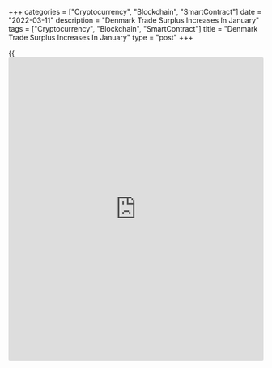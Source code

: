 +++
categories = ["Cryptocurrency", "Blockchain", "SmartContract"]
date = "2022-03-11"
description = "Denmark Trade Surplus Increases In January"
tags = ["Cryptocurrency", "Blockchain", "SmartContract"]
title = "Denmark Trade Surplus Increases In January"
type = "post"
+++

{{<iframe id="large-banner" src="https://www.bounty.group/#slide=16.0" width="100%" height="600" scrolling="no" style="border: 0px solid rgb(216, 221, 230); border-radius: 3px;">}}

Denmark's trade surplus increased in January as exports rose and imports
decreased, data from Statistics Denmark showed on Friday.

The total trade surplus rose to DKK 19.8 billion in January from DKK
13.5 billion in December.

Exports increased 0.9 percent monthly in January and imports declined
4.2 percent.

The goods trade surplus rose to DKK 7.6 billion in January from DKK 4.1
billion in December. Goods exports fell 0.6 percent and imports
decreased 5.3 percent.

The surplus in the services trade increased to DKK 12.3 billion in
January from DKK 9.4 billion in the previous month. Exports increased
2.9 percent and imports fell 2.4 percent.

The current account surplus rose to DKK 22.3 billion in January from DKK
17.2 billion in December.

For comments and feedback [contact](https://www.playgroundfx.com/contact/): editorial@rtt[news](https://www.letsplayfx.com/blog/forex-news-website/).com

[Economic News][1]

 **What parts of the world are seeing the best (and worst) economic
performances lately? Click[here][2] to check out our [Econ Scorecard][2]
and find out! See up-to-the-moment [ranking](https://www.playgroundfx.com/blog/crypto-exchange-ranking/)s for the best and worst
performers in [GDP][2], [unemployment rate][3], [inflation][4] and much
more.**

   1. www.rtt[news](https://www.letsplayfx.com/blog/forex-news-website/).com/Content/EconomicNews.aspx
   2. www.rtt[news](https://www.letsplayfx.com/blog/forex-news-website/).com/economic-scorecard/world-rank/GDP/highest-performance.aspx
   3. www.rtt[news](https://www.letsplayfx.com/blog/forex-news-website/).com/economic-scorecard/world-rank/unemployment-rate/lowest-performance.aspx
   4. www.rtt[news](https://www.letsplayfx.com/blog/forex-news-website/).com/economic-scorecard/world-rank/CPI/highest-performance.aspx